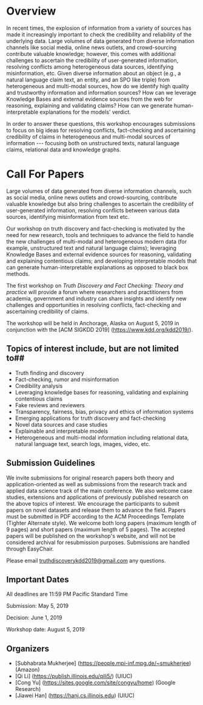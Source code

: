 # Overview
In recent times, the explosion of information from a variety of sources has made it increasingly important to check the credibility and reliability of the underlying data. Large volumes of data generated from diverse information channels like social media, online news outlets, and crowd-sourcing contribute valuable knowledge; however, this comes with additional challenges to ascertain the credibility of user-generated information, resolving conflicts among heterogeneous data sources, identifying misinformation, etc. Given diverse information about an object (e.g., a natural language claim text, an entity, and an SPO like triple) from heterogeneous and multi-modal sources, how do we identify high quality and trustworthy information and information sources? How can we leverage Knowledge Bases and external evidence sources from the web for reasoning, explaining and validating claims? How can we generate human-interpretable explanations for the models' verdict.

In order to answer these questions, this workshop encourages submissions to focus on big ideas for resolving conflicts, fact-checking and ascertaining credibility of claims in heterogeneous and multi-modal sources of information --- focusing both on unstructured texts, natural language claims, relational data and knowledge graphs.
  
# Call For Papers
	
Large volumes of data generated from diverse information channels, such as social media, online news outlets and crowd-sourcing, contribute valuable knowledge but also bring challenges to ascertain the credibility of user-generated information, resolving conflicts between various data sources, identifying  misinformation from text etc.  
	
Our workshop on truth discovery and fact-checking is motivated by the need for new research, tools and techniques to advance the field to handle the new challenges of multi-modal and heterogeneous modern data (for example, unstructured text and natural language claims); leveraging Knowledge Bases and external evidence sources for reasoning, validating and explaining contentious claims; and developing interpretable models that can generate human-interpretable explanations as opposed to black box methods.
	
The first workshop on _Truth Discovery and Fact Checking: Theory and practice_ will provide a forum where researchers and practitioners from academia, government and industry can share insights and identify new challenges and opportunities in resolving conflicts, fact-checking and ascertaining credibility of claims.

The workshop will be held in Anchorage, Alaska on August 5, 2019 in conjunction with the [ACM SIGKDD 2019] (https://www.kdd.org/kdd2019/).


## Topics of interest include, but are not limited to##
	
- Truth finding and discovery 
- Fact-checking, rumor and misinformation
- Credibility analysis
- Leveraging knowledge bases for reasoning, validating and explaining contentious claims
- Fake reviews and reviewers
- Transparency, fairness, bias, privacy and ethics of information systems
- Emerging applications for truth discovery and fact-checking
- Novel data sources and case studies
- Explainable and interpretable models
- Heterogeneous and multi-modal information including relational data, natural language text, search logs, images, video, etc. 
	
## Submission Guidelines ##

We invite submissions for original research papers both theory and application-oriented as well as submissions from the research track and applied data science track of the main conference. We also welcome case studies, extensions and applications of previously published research on the above topics of interest. We encourage the participants to submit papers on novel datasets and release them to advance the field. Papers must be submitted in PDF according to the ACM Proceedings Template (Tighter Alternate style). We welcome both long papers (maximum length of 9 pages) and short papers (maximum length of 5 pages). The accepted papers will be published on the workshop's website, and will not be considered archival for resubmission purposes. Submissions are handled through EasyChair.

Please email truthdiscoverykdd2019@gmail.com any questions.

## Important Dates ##
All deadlines are 11:59 PM Pacific Standard Time

Submission: May 5, 2019

Decision: June 1, 2019

Workshop date: August 5, 2019	

## Organizers ##

- [Subhabrata Mukherjee] (https://people.mpi-inf.mpg.de/~smukherjee) (Amazon)
- [Qi Li] (https://publish.illinois.edu/qili5/) (UIUC)
- [Cong Yu] (https://sites.google.com/site/congyu/home) (Google Research)
- [Jiawei Han] (https://hanj.cs.illinois.edu) (UIUC)
